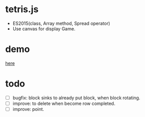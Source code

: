 # tetris.js
* ES2015(class, Array method, Spread operator)
* Use canvas for display Game.

# demo
[here](https://naoki-tomita.github.io/tetris.js/)

# todo
- [ ] bugfix: block sinks to already put block, when block rotating.
- [ ] improve: to delete when become row completed.
- [ ] improve: point.
